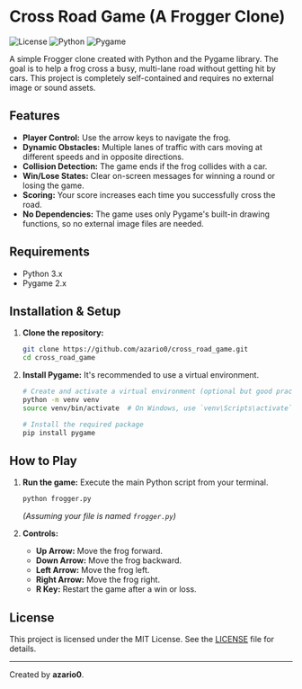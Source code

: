 
# Cross Road Game (A Frogger Clone)

![License](https://img.shields.io/badge/License-MIT-yellow.svg)
![Python](https://img.shields.io/badge/python-3.x-blue.svg)
![Pygame](https://img.shields.io/badge/pygame-2.x-green.svg)

A simple Frogger clone created with Python and the Pygame library. The goal is to help a frog cross a busy, multi-lane road without getting hit by cars. This project is completely self-contained and requires no external image or sound assets.


## Features

-   **Player Control:** Use the arrow keys to navigate the frog.
-   **Dynamic Obstacles:** Multiple lanes of traffic with cars moving at different speeds and in opposite directions.
-   **Collision Detection:** The game ends if the frog collides with a car.
-   **Win/Lose States:** Clear on-screen messages for winning a round or losing the game.
-   **Scoring:** Your score increases each time you successfully cross the road.
-   **No Dependencies:** The game uses only Pygame's built-in drawing functions, so no external image files are needed.

## Requirements

-   Python 3.x
-   Pygame 2.x

## Installation & Setup

1.  **Clone the repository:**
    ```bash
    git clone https://github.com/azario0/cross_road_game.git
    cd cross_road_game
    ```

2.  **Install Pygame:**
    It's recommended to use a virtual environment.
    ```bash
    # Create and activate a virtual environment (optional but good practice)
    python -m venv venv
    source venv/bin/activate  # On Windows, use `venv\Scripts\activate`

    # Install the required package
    pip install pygame
    ```

## How to Play

1.  **Run the game:**
    Execute the main Python script from your terminal.
    ```bash
    python frogger.py
    ```
    *(Assuming your file is named `frogger.py`)*

2.  **Controls:**
    -   **Up Arrow:** Move the frog forward.
    -   **Down Arrow:** Move the frog backward.
    -   **Left Arrow:** Move the frog left.
    -   **Right Arrow:** Move the frog right.
    -   **R Key:** Restart the game after a win or loss.

## License

This project is licensed under the MIT License. See the [LICENSE](LICENSE) file for details.

---
Created by **azario0**.